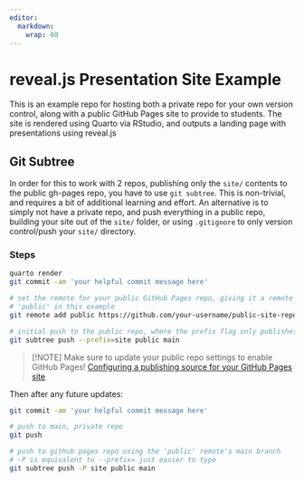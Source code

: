 ```yaml
---
editor: 
  markdown: 
    wrap: 80
---
```


# reveal.js Presentation Site Example

This is an example repo for hosting both a private repo for your own version
control, along with a public GitHub Pages site to provide to students. The site
is rendered using Quarto via RStudio, and outputs a landing page with
presentations using reveal.js

## Git Subtree

In order for this to work with 2 repos, publishing only the `site/` contents to
the public gh-pages repo, you have to use `git subtree`. This is non-trivial,
and requires a bit of additional learning and effort. An alternative is to
simply not have a private repo, and push everything in a public repo, building
your site out of the `site/` folder, or using `.gitignore` to only version
control/push your `site/` directory.

### Steps

``` bash
quarto render
git commit -am 'your helpful commit message here'

# set the remote for your public GitHub Pages repo, giving it a remote name of
# 'public' in this example
git remote add public https://github.com/your-username/public-site-repo.git

# initial push to the public repo, where the prefix flag only publishes items in the site folder
git subtree push --prefix=site public main
```

> \[!NOTE\] Make sure to update your public repo settings to enable GitHub
> Pages! [Configuring a publishing source for your GitHub Pages
> site](https://docs.github.com/en/pages/getting-started-with-github-pages/configuring-a-publishing-source-for-your-github-pages-site)

Then after any future updates:

``` bash
git commit -am 'your helpful commit message here'

# push to main, private repo
git push

# push to github pages repo using the 'public' remote's main branch
# -P is equivalent to --prefix= just easier to type
git subtree push -P site public main
```

